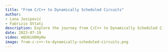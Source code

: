 ```yaml
---
title: "From C/C++ to Dynamically Scheduled Circuits"
author:
- Lana Josipović
- Fabrizio Ottati
description: Explore the journey from C/C++ to Dynamically Scheduled Circuits with Lana Josipović, an expert in high-level synthesis and reconfigurable computing. Join her recorded workshop session on innovative hardware design techniques.
date: 2023-07-19
video: mQU8iU0HyHw
image: from-c-c++-to-dynamically-scheduled-circuits.png
---
```



